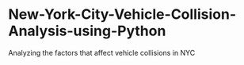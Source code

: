 # New-York-City-Vehicle-Collision-Analysis-using-Python

Analyzing the factors that affect vehicle collisions in NYC
